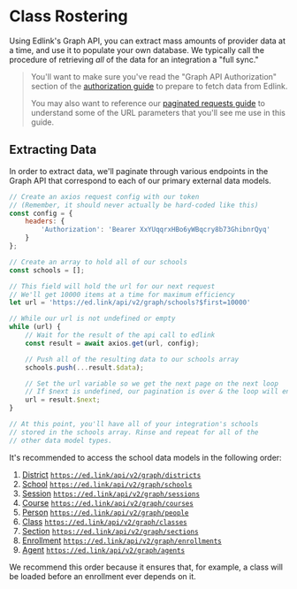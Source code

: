 # Class Rostering

Using Edlink's Graph API, you can extract mass amounts of provider data at a time, and use it to populate your own
database. We typically call the procedure of retrieving *all* of the data for an integration a "full sync."

> You'll want to make sure you've read the "Graph API Authorization" section of the [authorization guide](authorization) to prepare to fetch data from Edlink.
>
> You may also want to reference our [paginated requests guide](paginated-requests) to understand some of the URL parameters that you'll see me use in this guide.

## Extracting Data

In order to extract data, we'll paginate through various endpoints in the Graph API that correspond to each of our
primary external data models.

```javascript
// Create an axios request config with our token
// (Remember, it should never actually be hard-coded like this)
const config = {
	headers: {
		'Authorization': 'Bearer XxYUqqrxHBo6yWBqcry8b73GhibnrQyq'
	}
};

// Create an array to hold all of our schools
const schools = [];

// This field will hold the url for our next request
// We'll get 10000 items at a time for maximum efficiency
let url = 'https://ed.link/api/v2/graph/schools?$first=10000'

// While our url is not undefined or empty
while (url) {
	// Wait for the result of the api call to edlink
	const result = await axios.get(url, config);

	// Push all of the resulting data to our schools array
	schools.push(...result.$data);

	// Set the url variable so we get the next page on the next loop
	// If $next is undefined, our pagination is over & the loop will end
	url = result.$next;
}

// At this point, you'll have all of your integration's schools
// stored in the schools array. Rinse and repeat for all of the
// other data model types.
```

It's recommended to access the school data models in the following order:

1. [District](../../api/v2.0/models/external/district) [`https://ed.link/api/v2/graph/districts`](../../api/v2.0/graph/districts)
1. [School](../../api/v2.0/models/external/school) [`https://ed.link/api/v2/graph/schools`](../../api/v2.0/graph/schools)
1. [Session](../../api/v2.0/models/external/session) [`https://ed.link/api/v2/graph/sessions`](../../api/v2.0/graph/sessions)
1. [Course](../../api/v2.0/models/external/course) [`https://ed.link/api/v2/graph/courses`](../../api/v2.0/graph/courses)
1. [Person](../../api/v2.0/models/external/person) [`https://ed.link/api/v2/graph/people`](../../api/v2.0/graph/people)
1. [Class](../../api/v2.0/models/external/class) [`https://ed.link/api/v2/graph/classes`](../../api/v2.0/graph/classes)
1. [Section](../../api/v2.0/models/external/section) [`https://ed.link/api/v2/graph/sections`](../../api/v2.0/graph/sections)
1. [Enrollment](../../api/v2.0/models/external/enrollment) [`https://ed.link/api/v2/graph/enrollments`](../../api/v2.0/graph/enrollments)
1. [Agent](../../api/v2.0/models/external/agent) [`https://ed.link/api/v2/graph/agents`](../../api/v2.0/graph/agents)

We recommend this order because it ensures that, for example, a class will be loaded before an enrollment ever depends on it.
